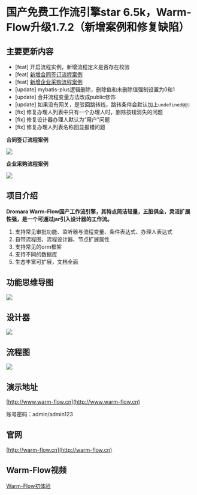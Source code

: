 # 国产免费工作流引擎star 6.5k，Warm-Flow升级1.7.2（新增案例和修复缺陷）

## 主要更新内容
- [feat] 开启流程实例，新增流程定义是否存在校验
- [feat] [新增合同签订流程案例](https://gitee.com/dromara/warm-flow-test/blob/master/warm-flow-core-test/src/main/resources/contract_process.json)
- [feat] [新增企业采购流程案例](https://gitee.com/dromara/warm-flow-test/blob/master/warm-flow-core-test/src/main/resources/procurement_steps.json)
- [update] mybatis-plus逻辑删除，删除值和未删除值强制设置为0和1
- [update] 合并流程变量方法改成public修饰
- [update] 如果没有网关，是驳回跳转线，跳转条件会默认加上`undefined@@|`
- [fix] 修复办理人列表中只有一个办理人时，删除按钮消失的问题
- [fix] 修复设计器办理人默认为“用户”问题
- [fix] 修复办理人列表名称回显报错问题

**合同签订流程案例**

<div><img src="https://foruda.gitee.com/images/1747122159122786973/fbac33cb_2218307.png"/></div>

**企业采购流程案例**

<div><img src="https://foruda.gitee.com/images/1747122141768395102/20b9daac_2218307.png"/></div>

## 项目介绍

**Dromara Warm-Flow国产工作流引擎，其特点简洁轻量，五脏俱全，灵活扩展性强，是一个可通过jar引入设计器的工作流。**

1. 支持常见审批功能、监听器与流程变量、条件表达式、办理人表达式
1. 自带流程图、流程设计器、节点扩展属性
1. 支持常见的orm框架
1. 支持不同的数据库
1. 生态丰富可扩展，文档全面

## 功能思维导图
<div><img src="https://foruda.gitee.com/images/1745805541036693091/682d12a0_2218307.png"/></div>

## 设计器
<div><img src="https://foruda.gitee.com/images/1745555951022004075/a13f5b13_2218307.png"/></div>

## 流程图
<div><img src="https://foruda.gitee.com/images/1736763079110050572/6e068531_2218307.png"/></div>


## 演示地址
[http://www.warm-flow.cn](http://www.warm-flow.cn)


账号密码：admin/admin123


## 官网
[http://warm-flow.cn](http://warm-flow.cn)


## Warm-Flow视频
[Warm-Flow初体验](https://www.bilibili.com/video/BV1AWRGYEEVr/?spm_id_from=333.1387.0.0&vd_source=1be886ace16159801f6ed0106df215d9)


